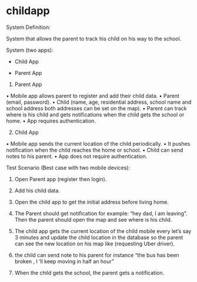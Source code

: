 # childapp

System Definition:

 System that allows the parent to track his child on his way to the school.  


System (two apps):

-	Child App

-	Parent App

1.	Parent App

•	Mobile app allows parent to register and add their child data. 
•	Parent (email, password).
•	Child (name, age, residential address, school name and school address both addresses can be set on the map).
•	Parent can track where is his child and gets notifications when the child gets the school or home.
•	App requires authentication.

2.	Child App
                 
•	Mobile app sends the current location of the child periodically.
•	It pushes notification when the child reaches the home or school.
•	Child can send notes to his parent.
•	App does not require authentication.


Test Scenario (Best case with two mobile devices):

1.	Open Parent app (register then login).

2.	Add his child data.

3.	Open the child app to get the initial address before living home.

4.	The Parent should get notification for example: “hey dad, I am leaving”. Then the parent should open the map and see where is his child. 

5.	The child app gets the current location of the child mobile every let’s say 3 minutes and update the child location in the database so the parent can see the new location on his map like (requesting Uber driver).

6.	the child can send note to his parent for instance “the bus has been broken , I ‘ll keep moving in half an hour”

7.	When the child gets the school, the parent gets a notification.
